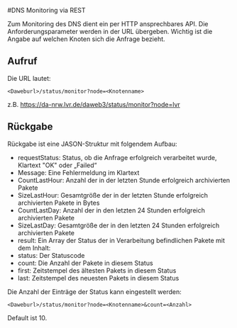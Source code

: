 #DNS Monitoring via REST             

Zum Monitoring des DNS dient ein per HTTP ansprechbares API.
Die Anforderungsparameter werden in der URL übergeben. Wichtig ist die Angabe auf welchen Knoten sich die Anfrage bezieht.

## Aufruf
Die URL lautet:

	<Daweburl>/status/monitor?node=<Knotenname>

z.B.
	https://da-nrw.lvr.de/daweb3/status/monitor?node=lvr

## Rückgabe
Rückgabe ist eine JASON-Struktur mit folgendem Aufbau:

* requestStatus:          Status, ob die Anfrage erfolgreich verarbeitet wurde, Klartext "OK" oder „Failed“
* Message:                Eine Fehlermeldung im Klartext
* CountLastHour:          Anzahl der in der letzten Stunde erfolgreich archivierten Pakete
* SizeLastHour:           Gesamtgröße der in der letzten Stunde erfolgreich archivierten Pakete in Bytes
* CountLastDay:           Anzahl der in den letzten 24 Stunden erfolgreich archivierten Pakete
* SizeLastDay:            Gesamtgröße der in den letzten 24 Stunden erfolgreich archivierten Pakete
* result:                 Ein Array der Status der in Verarbeitung befindlichen Pakete mit dem Inhalt:
* status:                 Der Statuscode
* count:                  Die Anzahl der Pakete in diesem Status
* first:                  Zeitstempel des ältesten Pakets in diesem Status
* last:                   Zeitstempel des neuesten Pakets in diesem Status

Die Anzahl der Einträge der Status kann eingestellt werden:

	<Daweburl>/status/monitor?node=<Knotenname>&count=<Anzahl>

Default ist 10.
